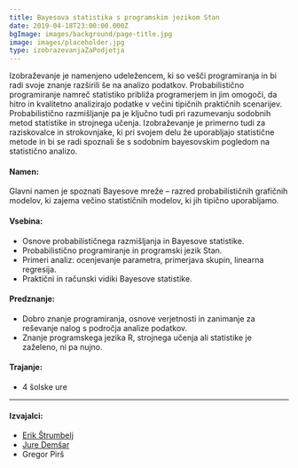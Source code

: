 ```yaml
---
title: Bayesova statistika s programskim jezikom Stan
date: 2019-04-18T23:00:00.000Z
bgImage: images/background/page-title.jpg
image: images/placeholder.jpg
type: izobrazevanjaZaPodjetja
---
```

Izobraževanje je namenjeno udeležencem, ki so vešči programiranja in bi radi svoje znanje razširili še na analizo podatkov. Probabilistično programiranje namreč statistiko približa programerjem in jim omogoči, da hitro in kvalitetno analizirajo podatke v večini tipičnih praktičnih scenarijev. Probabilistično razmišljanje pa je ključno tudi pri razumevanju sodobnih metod statistike in strojnega učenja. Izobraževanje je primerno tudi za raziskovalce in strokovnjake, ki pri svojem delu že uporabljajo statistične metode in bi se radi spoznali še s sodobnim bayesovskim pogledom na statistično analizo.

#### Namen:

Glavni namen je spoznati Bayesove mreže – razred probabilističnih grafičnih modelov, ki zajema večino statističnih modelov, ki jih tipično uporabljamo. 

#### Vsebina:

* Osnove probabilističnega razmišljanja in Bayesove statistike.
* Probabilistično programiranje in programski jezik Stan.
* Primeri analiz: ocenjevanje parametra, primerjava skupin, linearna regresija.
* Praktični in računski vidiki Bayesove statistike.

#### Predznanje:

* Dobro znanje programiranja, osnove verjetnosti in zanimanje za reševanje nalog s področja analize podatkov.
* Znanje programskega jezika R, strojnega učenja ali statistike je zaželeno, ni pa nujno.

#### Trajanje:

* 4 šolske ure

- - -

#### Izvajalci:

* [Erik Štrumbelj](https://akademijafri.si/izvajalci/erik-strumbelj/)
* [Jure Demšar](https://akademijafri.si/izvajalci/jure-demsar/)
* Gregor Pirš
